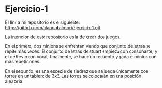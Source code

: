 # Ejercicio-1
El link a mi repositorio es el siguiente:
https://github.com/blancabalmori/Ejercicio-1.git

La intención de este repositorio es la de crear dos juegos. 

En el primero, dos minions se enfrentan viendo que conjunto de letras se repite más veces. El conjunto de letras de stuart empieza con consonante, y el de Kevin con vocal, finalmente, se hace un recuento y gana el minion con más repeticiones. 

En el segundo, es una especie de ajedrez que se juega únicamente con torres en un tablero de 3x3. Las torres se colocarán en una posición aleatoria 